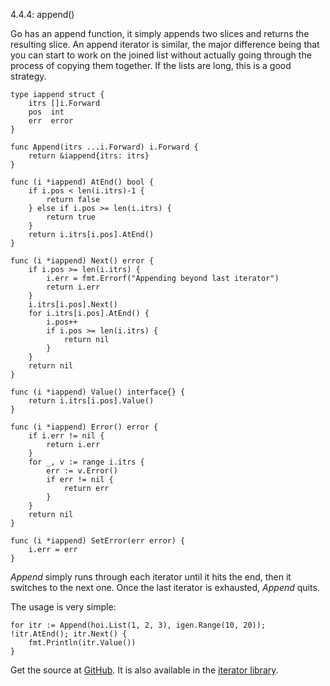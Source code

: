 4.4.4: append()

Go has an append function, it simply appends two slices and returns the resulting slice. An append iterator is similar, the major difference being that you can start to work on the joined list without actually going through the process of copying them together. If the lists are long, this is a good strategy.

    type iappend struct {
        itrs []i.Forward
        pos  int
        err  error
    }
    
    func Append(itrs ...i.Forward) i.Forward {
        return &iappend{itrs: itrs}
    }
    
    func (i *iappend) AtEnd() bool {
        if i.pos < len(i.itrs)-1 {
            return false
        } else if i.pos >= len(i.itrs) {
            return true
        }
        return i.itrs[i.pos].AtEnd()
    }
    
    func (i *iappend) Next() error {
        if i.pos >= len(i.itrs) {
            i.err = fmt.Errorf("Appending beyond last iterator")
            return i.err
        }
        i.itrs[i.pos].Next()
        for i.itrs[i.pos].AtEnd() {
            i.pos++
            if i.pos >= len(i.itrs) {
                return nil
            }
        }
        return nil
    }
    
    func (i *iappend) Value() interface{} {
        return i.itrs[i.pos].Value()
    }
    
    func (i *iappend) Error() error {
        if i.err != nil {
            return i.err
        }
        for _, v := range i.itrs {
            err := v.Error()
            if err != nil {
                return err
            }
        }
        return nil
    }
    
    func (i *iappend) SetError(err error) {
        i.err = err
    }

*Append* simply runs through each iterator until it hits the end, then it switches to the next one. Once the last iterator is exhausted, *Append* quits.

The usage is very simple:

    for itr := Append(hoi.List(1, 2, 3), igen.Range(10, 20)); !itr.AtEnd(); itr.Next() {
        fmt.Println(itr.Value())
    }

Get the source at [GitHub](https://github.com/mg/hog/blob/master/c4/append.go). It is also available in the [iterator library](https://github.com/mg/i/blob/master/hoi/append.go).
